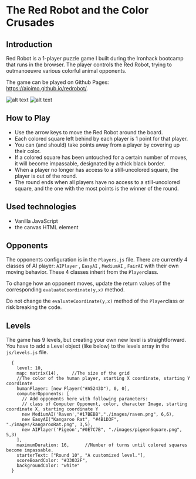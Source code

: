 # The Red Robot and the Color Crusades
## Introduction

Red Robot is a 1-player puzzle game I built during the Ironhack bootcamp that runs in the browser. The player controls the Red Robot, trying to outmanoeuvre various colorful animal opponents. 

The game can be played on Github Pages: https://aioimo.github.io/redrobot/.

![alt text](https://user-images.githubusercontent.com/24706154/52619615-6a080180-2ea2-11e9-938c-afc45dd4ef92.png "Red Robot") ![alt text](https://user-images.githubusercontent.com/24706154/52620665-75106100-2ea5-11e9-9478-0510ea02b360.png "Red Robot")


## How to Play
- Use the arrow keys to move the Red Robot around the board. 
- Each colored square left behind by each player is 1 point for that player.
- You can (and should) take points away from a player by covering up their color.
- If a colored square has been untouched for a certain number of moves, it will become impassable, designated by a thick black border.
- When a player no longer has access to a still-uncolored square, the player is out of the round.
- The round ends when all players have no access to a still-uncolored square, and the one with the most points is the winner of the round.

## Used technologies
- Vanilla JavaScript
- the canvas HTML element


## Opponents

The opponents configuration is in the `Players.js` file. There are currently 4 classes of AI player: `AIPlayer` , `EasyAI` , `MediumAI` , `FairAI` with their own moving behavior. These 4 classes inherit from the `Player`class. 

To change how an opponent moves, update the return values of the corresponding `evaluateCoordinate(y,x)` method. 

Do not change the `evaluateCoordinate(y,x)` method of the `Player`class or risk breaking the code. 


## Levels

The game has 9 levels, but creating your own new level is straightforward. You have to add a Level object (like below) to the levels array in the `js/levels.js` file. 

``````
  {
    level: 10,
    map: matrix(14),     //The size of the grid
    //The color of the human player, starting X coordinate, starting Y coordinate
    humanPlayer: [new Player("#A5243D"), 0, 0],   
    computerOpponents: [
      // Add opponents here with following parameters:
      // class of Computer Opponent, color, character Image, starting coordinate X, starting coordinate Y
      new MediumAI('Raven',"#17BEBB","./images/raven.png", 6,6),  
      new EasyAI("Kangaroo Rat", "#4B1D3F", "./images/kangarooRat.png", 3,5),
      new AIPlayer('Pigeon',"#0E7C7B", "./images/pigeonSquare.png", 5,3)
    ],
    maximumDuration: 16,      //Number of turns until colored squares become impassable.
    starterText: ["Round 10", "A customized level."],
    scoreBoardColor: "#33032F",
    backgroundColor: "white"
  }
``````

